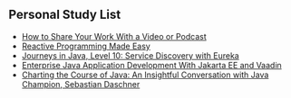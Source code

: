 ## Personal Study List
<!-- BLOG-POST-LIST:START -->
- [How to Share Your Work With a Video or Podcast](https://foojay.io/today/how-to-share-your-work-with-a-video-or-podcast/)
- [Reactive Programming Made Easy](https://foojay.io/today/reactive-programming-made-easy/)
- [Journeys in Java, Level 10: Service Discovery with Eureka](https://foojay.io/today/journeys-in-java-level-10-service-discovery-with-eureka/)
- [Enterprise Java Application Development With Jakarta EE and Vaadin](https://foojay.io/today/enterprise-java-application-development-with-jakarta-ee-and-vaadin/)
- [Charting the Course of Java: An Insightful Conversation with Java Champion, Sebastian Daschner](https://foojay.io/today/charting-the-course-of-java-an-insightful-conversation-with-java-champion-sebastian-daschner/)
<!-- BLOG-POST-LIST:END -->  
